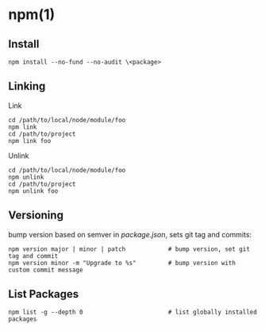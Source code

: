 # npm(1)

## Install

    npm install --no-fund --no-audit \<package>

## Linking

  Link

    cd /path/to/local/node/module/foo
    npm link
    cd /path/to/project
    npm link foo

  Unlink

    cd /path/to/local/node/module/foo
    npm unlink
    cd /path/to/project
    npm unlink foo

## Versioning

  bump version based on semver in _package.json_, sets git tag and commits:

    npm version major | minor | patch            # bump version, set git tag and commit
    npm version minor -m "Upgrade to %s"         # bump version with custom commit message

## List Packages

    npm list -g --depth 0                        # list globally installed packages

